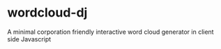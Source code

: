 # wordcloud-dj
A minimal corporation friendly interactive word cloud generator in client side Javascript
